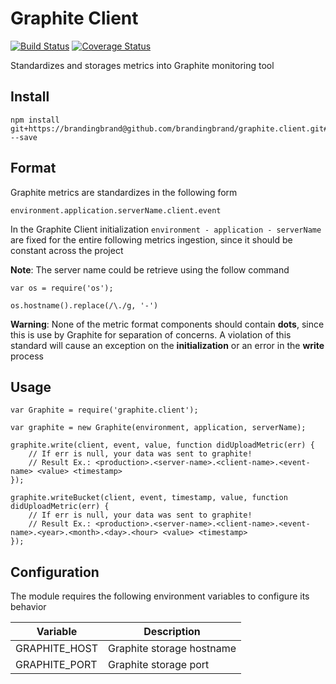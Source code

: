 Graphite Client
=====================
[![Build Status](https://travis-ci.org/brandingbrand/graphite.client.svg?branch=master)](https://travis-ci.org/brandingbrand/graphite.client)
[![Coverage Status](https://coveralls.io/repos/basdag/graphite.client/badge.svg?branch=master)](https://coveralls.io/r/basdag/graphite.client)

Standardizes and storages metrics into Graphite monitoring tool

Install
---------------
```
npm install git+https://brandingbrand@github.com/brandingbrand/graphite.client.git#v1.1 --save
```

Format
---------------
Graphite metrics are standardizes in the following form

```
environment.application.serverName.client.event
```

In the Graphite Client initialization `environment - application - serverName` are fixed for the entire following metrics ingestion, since it should be constant across the project

**Note**: The server name could be retrieve using the follow command

```
var os = require('os');

os.hostname().replace(/\./g, '-')
```

**Warning**: None of the metric format components should contain **dots**, since this is use by Graphite for separation of concerns. A violation of this standard will cause an exception on the **initialization** or an error in the **write** process


Usage
---------------
```
var Graphite = require('graphite.client');

var graphite = new Graphite(environment, application, serverName);

graphite.write(client, event, value, function didUploadMetric(err) {
    // If err is null, your data was sent to graphite!
    // Result Ex.: <production>.<server-name>.<client-name>.<event-name> <value> <timestamp> 
});

graphite.writeBucket(client, event, timestamp, value, function didUploadMetric(err) {
    // If err is null, your data was sent to graphite!
    // Result Ex.: <production>.<server-name>.<client-name>.<event-name>.<year>.<month>.<day>.<hour> <value> <timestamp>
});

```

Configuration
---------------
The module requires the following environment variables to configure its behavior

| Variable | Description |
| -------- | ----------- |
| GRAPHITE_HOST | Graphite storage hostname |
| GRAPHITE_PORT | Graphite storage port |
